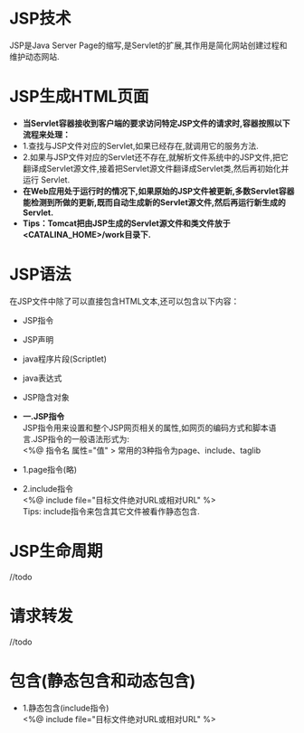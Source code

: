 # JSP技术
JSP是Java Server Page的缩写,是Servlet的扩展,其作用是简化网站创建过程和维护动态网站.

# JSP生成HTML页面
* **当Servlet容器接收到客户端的要求访问特定JSP文件的请求时,容器按照以下流程来处理：**
* 1.查找与JSP文件对应的Servlet,如果已经存在,就调用它的服务方法.
* 2.如果与JSP文件对应的Servlet还不存在,就解析文件系统中的JSP文件,把它翻译成Servlet源文件,接着把Servlet源文件翻译成Servlet类,然后再初始化并运行        Servlet.
* **在Web应用处于运行时的情况下,如果原始的JSP文件被更新,多数Servlet容器能检测到所做的更新,既而自动生成新的Servlet源文件,然后再运行新生成的Servlet.**
* **Tips：Tomcat把由JSP生成的Servlet源文件和类文件放于<CATALINA_HOME>/work目录下.**

# JSP语法
在JSP文件中除了可以直接包含HTML文本,还可以包含以下内容：
* JSP指令
* JSP声明
* java程序片段(Scriptlet)
* java表达式
* JSP隐含对象

* **一.JSP指令**  
  JSP指令用来设置和整个JSP网页相关的属性,如网页的编码方式和脚本语言.JSP指令的一般语法形式为:  
<%@ 指令名 属性="值" > 
  常用的3种指令为page、include、taglib
* 1.page指令(略) 
* 2.include指令  
  <%@ include file="目标文件绝对URL或相对URL" %>  
  Tips: include指令来包含其它文件被看作静态包含.

# JSP生命周期
  //todo

# 请求转发
  //todo
  
# 包含(静态包含和动态包含)
* 1.静态包含(include指令)  
  <%@ include file="目标文件绝对URL或相对URL" %> 
  














  

